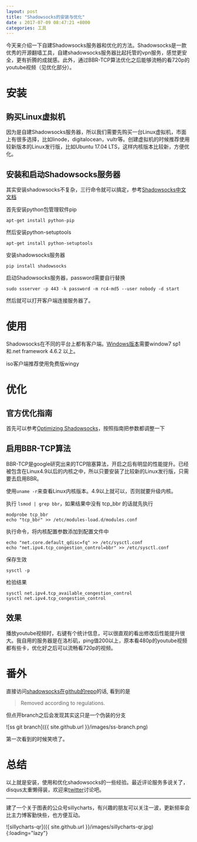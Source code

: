 ```yaml
---
layout: post
title: "Shadowsocks的安装与优化"
date : 2017-07-09 08:47:21 +8000
categories: 工具
---
```


今天来介绍一下自建Shadowsocks服务器和优化的方法。Shadowsocks是一款优秀的开源翻墙工具，自建shadowsocks服务器比起托管的vpn服务，感觉更安全，更有折腾的成就感。此外，通过BBR-TCP算法优化之后能够流畅的看720p的youtube视频（见优化部分）。

# 安装

## 购买Linux虚拟机

因为是自建Shadowsocks服务器，所以我们需要先购买一台Linux虚拟机，市面上有很多选择，比如linode，digitalocean，vultr等。创建虚拟机的时候推荐使用较新版本的Linux发行版，比如Ubuntu 17.04 LTS，这样内核版本比较新，方便优化。

## 安装和启动Shadowsocks服务器

其实安装shadowsocks不复杂，三行命令就可以搞定，参考[Shadowsocks中文文档](https://github.com/shadowsocks/shadowsocks/wiki/Shadowsocks-%E4%BD%BF%E7%94%A8%E8%AF%B4%E6%98%8E)

首先安装python包管理软件pip

	apt-get install python-pip

然后安装python-setuptools

	apt-get install python-setuptools

安装shadowsocks服务器

	pip install shadowsocks

启动Shadowsocks服务器，password需要自行替换

	sudo ssserver -p 443 -k password -m rc4-md5 --user nobody -d start

然后就可以打开客户端连接服务器了。

# 使用

Shadowsocks在不同的平台上都有客户端。[Windows版本](https://github.com/shadowsocks/shadowsocks-windows)需要window7 sp1和.net framework 4.6.2 以上。

iso客户端推荐使用免费版wingy

# 优化

## 官方优化指南

首先可以参考[Optimizing Shadowsocks](https://github.com/shadowsocks/shadowsocks/wiki/Optimizing-Shadowsocks)，按照指南把参数都调整一下

## 启用BBR-TCP算法

BBR-TCP是google研究出来的TCP阻塞算法，开启之后有明显的性能提升。已经被包含在Linux4.9以后的内核之中，所以只要安装了比较新的Linux发行版，只需要去启用BBR。

使用`uname -r`来查看Linux内核版本。4.9以上就可以，否则就要升级内核。

执行 `lsmod | grep bbr`，如果结果中没有 tcp_bbr 的话就先执行

	modprobe tcp_bbr
	echo "tcp_bbr" >> /etc/modules-load.d/modules.conf

执行命令，将内核配置参数添加到配置文件中

	echo "net.core.default_qdisc=fq" >> /etc/sysctl.conf
	echo "net.ipv4.tcp_congestion_control=bbr" >> /etc/sysctl.conf

保存生效

	sysctl -p

检验结果

	sysctl net.ipv4.tcp_available_congestion_control
	sysctl net.ipv4.tcp_congestion_control

## 效果

播放youtube视频时，右键有个统计信息，可以很直观的看出修改后性能提升很大。我自用的服务器是在洛杉矶，ping值200以上，原本看480p的youtube视频都有些卡，优化好之后可以流畅看720p的视频。

# 番外

直接访问[shadowsocks在github的repo](https://github.com/shadowsocks/shadowsocks)的话, 看到的是

> Removed according to regulations.

但点开branch之后会发现其实这只是一个伪装的分支

![ss git branch]({{ site.github.url }}/images/ss-branch.png)

第一次看到的时候笑喷了。

# 总结

以上就是安装，使用和优化shadowsocks的一些经验。最近评论服务多说关了，disqus太重懒得装，欢迎来[twitter](https://twitter.com/pp2moonbird/status/883884549922365440)讨论吧。

---

建了一个关于图表的公众号sillycharts，有兴趣的朋友可以关注一波，更新频率会比主力博客勤快些，也方便互动。

![sillycharts-qr]({{ site.github.url }}/images/sillycharts-qr.jpg){:loading="lazy"}